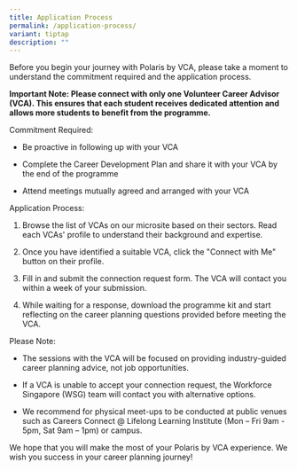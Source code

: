 ```yaml
---
title: Application Process
permalink: /application-process/
variant: tiptap
description: ""
---
```

<p>Before you begin your journey with Polaris by VCA, please take a moment
to understand the commitment required and the application process.</p>
<p><strong>Important Note: Please connect with only one Volunteer Career Advisor (VCA). This ensures that each student receives dedicated attention and allows more students to benefit from the programme.</strong>
</p>
<p>Commitment Required:</p>
<ul data-tight="true" class="tight">
<li>
<p>Be proactive in following up with your VCA</p>
</li>
<li>
<p>Complete the Career Development Plan and share it with your VCA by the
end of the programme</p>
</li>
<li>
<p>Attend meetings mutually agreed and arranged with your VCA</p>
</li>
</ul>
<p>Application Process:</p>
<ol data-tight="true" class="tight">
<li>
<p>Browse the list of VCAs on our microsite based on their sectors. Read
each VCAs' profile to understand their background and expertise.</p>
</li>
<li>
<p>Once you have identified a suitable VCA, click the "Connect with Me" button
on their profile.</p>
</li>
<li>
<p>Fill in and submit the connection request form. The VCA will contact you
within a week of your submission.</p>
</li>
<li>
<p>While waiting for a response, download the programme kit and start reflecting
on the career planning questions provided before meeting the VCA.</p>
</li>
</ol>
<p>Please Note:</p>
<ul data-tight="true" class="tight">
<li>
<p>The sessions with the VCA will be focused on providing industry-guided
career planning advice, not job opportunities.</p>
</li>
<li>
<p>If a VCA is unable to accept your connection request, the Workforce Singapore
(WSG) team will contact you with alternative options.</p>
</li>
<li>
<p>We recommend for physical meet-ups to be conducted at public venues such
as Careers Connect @ Lifelong Learning Institute (Mon – Fri 9am - 5pm,
Sat 9am – 1pm) or campus.</p>
</li>
</ul>
<p>We hope that you will make the most of your Polaris by VCA experience.
We wish you success in your career planning journey!</p>